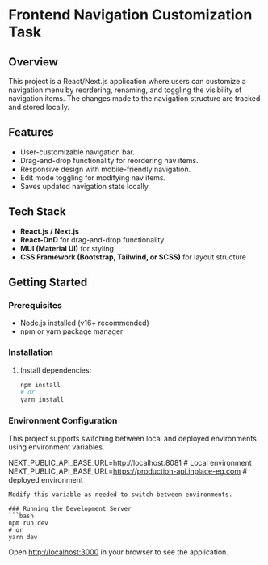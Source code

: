 # Frontend Navigation Customization Task

## Overview
This project is a React/Next.js application where users can customize a navigation menu by reordering, renaming, and toggling the visibility of navigation items. The changes made to the navigation structure are tracked and stored locally.

## Features
- User-customizable navigation bar.
- Drag-and-drop functionality for reordering nav items.
- Responsive design with mobile-friendly navigation.
- Edit mode toggling for modifying nav items.
- Saves updated navigation state locally.

## Tech Stack
- **React.js / Next.js** 
- **React-DnD** for drag-and-drop functionality
- **MUI (Material UI)** for styling 
- **CSS Framework (Bootstrap, Tailwind, or SCSS)** for layout structure

## Getting Started

### Prerequisites
- Node.js installed (v16+ recommended)
- npm or yarn package manager

### Installation
1. Install dependencies:
   ```bash
   npm install
   # or
   yarn install
   ```

### Environment Configuration
This project supports switching between local and deployed environments using environment variables. 

NEXT_PUBLIC_API_BASE_URL=http://localhost:8081  # Local environment
NEXT_PUBLIC_API_BASE_URL=https://production-api.inplace-eg.com  #  deployed environment
```
Modify this variable as needed to switch between environments.

### Running the Development Server
```bash
npm run dev
# or
yarn dev
```
Open [http://localhost:3000](http://localhost:3000) in your browser to see the application.





